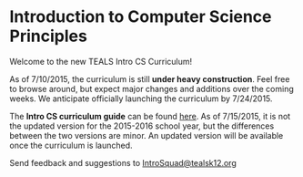 Introduction to Computer Science Principles
=======
<!-- TODO: Name of the course: Intro to CSP is good in terms of aligning the class with other standards, but we need a more exciting name to attract students! -->

Welcome to the new TEALS Intro CS Curriculum!

As of 7/10/2015, the curriculum is still **under heavy construction**. Feel free to browse around, but expect major changes and additions over the coming weeks. We anticipate officially launching the curriculum by 7/24/2015.

The **Intro CS curriculum guide** can be found [here](https://teals.sharepoint.com/curriculum/_layouts/15/WopiFrame.aspx?sourcedoc=%7B6AB1E507-C200-44D9-9A58-C56FCE9A3A0B%7D&file=TEALS%20Intro%20CS%20Curriculum%20Guide%202014.docx&action=default). As of 7/15/2015, it is not the updated version for the 2015-2016 school year, but the differences between the two versions are minor. An updated version will be available once the curriculum is launched.

Send feedback and suggestions to [IntroSquad@tealsk12.org](mailto:introsquad@tealsk12.org)